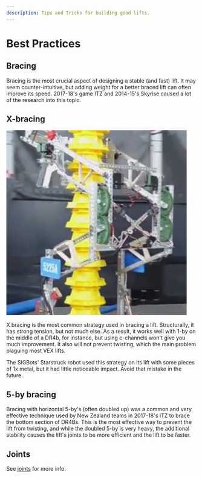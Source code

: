 ```yaml
---
description: Tips and Tricks for building good lifts.
---
```


# Best Practices

## Bracing

Bracing is the most crucial aspect of designing a stable \(and fast\) lift. It may seem counter-intuitive, but adding weight for a better braced lift can often improve its speed. 2017-18's game ITZ and 2014-15's Skyrise caused a lot of the research into this topic.

## X-bracing

![5225a Lift](../../.gitbook/assets/5225alift.png)

X bracing is the most common strategy used in bracing a lift. Structurally, it has strong tension, but not much else. As a result, it works well with 1-by on the middle of a DR4b, for instance, but using c-channels won't give you much improvement. It also will not prevent twisting, which the main problem plaguing most VEX lifts.

The SIGBots' Starstruck robot used this strategy on its lift with some pieces of 1x metal, but it had little noticeable impact. Avoid that mistake in the future.

## 5-by bracing

Bracing with horizontal 5-by's \(often doubled up\) was a common and very effective technique used by New Zealand teams in 2017-18's ITZ to brace the bottom section of DR4Bs. This is the most effective way to prevent the lift from twisting, and while the doubled 5-by is very heavy, the additional stability causes the lift's joints to be more efficient and the lift to be faster.

## Joints

See [joints](../vex-joints.md) for more info.

